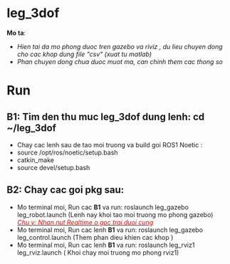 # leg_3dof
**Mo ta**: 
+ _Hien tai da mo phong duoc tren gazebo va riviz , du lieu chuyen dong cho cac khop dung file "csv" (xuat tu matlab)_  
+ _Phan chuyen dong chua duoc muot ma, can chinh them cac thong so_

# Run
## B1: Tim den thu muc leg_3dof dung lenh: cd ~/leg_3dof
  + Chay cac lenh sau de tao moi truong va build goi ROS1 Noetic : 
  + source /opt/ros/noetic/setup.bash
  + catkin_make
  + source devel/setup.bash
## B2: Chay cac goi pkg sau:
- Mo terminal moi, Run cac **B1** va run: roslaunch leg_gazebo leg_robot.launch  (Lenh nay khoi tao moi truong mo phong gazebo)  
_<ins><font color="red">*Chu y: Nhan nut Realtime o goc trai duoi cung*</font></ins>_
- Mo terminal moi, Run cac lenh **B1** va run: roslaunch leg_gazebo leg_control.launch (Them phan dieu khien cac khop )
- Mo terminal moi, Run cac lenh **B1** va run: roslaunch leg_rviz1 leg_rviz.launch ( Khoi chay moi truong mo phong rviz1)
